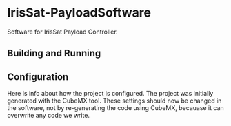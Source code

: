 # IrisSat-PayloadSoftware
Software for IrisSat Payload Controller.

## Building and Running

## Configuration

Here is info about how the project is configured.
The project was initially generated with the CubeMX tool.
These settings should now be changed in the software, not by re-generating the code using CubeMX, becauase it can overwrite any code we write.




